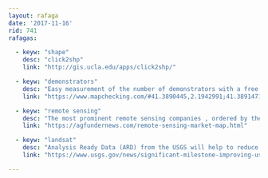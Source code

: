 ```yaml
---
layout: rafaga
date: '2017-11-16'
rid: 741
rafagas:

  - keyw: "shape"
    desc: "click2shp"
    link: "http://gis.ucla.edu/apps/click2shp/"

  - keyw: "demonstrators"
    desc: "Easy measurement of the number of demonstrators with a free online tool"
    link: "https://www.mapchecking.com/#41.3890445,2.1942991;41.3891471,2.1943983;41.3892135,2.1944869;41.3919502,2.1908553;41.3946545,2.1872610;41.4084200,2.1692687;41.4083556,2.1691614;3.5;41.4004490,2.1793956,14"

  - keyw: "remote sensing"
    desc: "The most prominent remote sensing companies , ordered by the type of sensors they work with"
    link: "https://agfundernews.com/remote-sensing-market-map.html"

  - keyw: "landsat"
    desc: "Analysis Ready Data (ARD) from the USGS will help to reduce the time needed to process Landsat data"
    link: "https://www.usgs.gov/news/significant-milestone-improving-usability-landsat-satellite-data"

---
```


